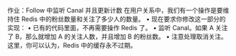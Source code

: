 作业：Follow 中监听 Canal 并且更新计数
在用户关系中，我们有一个操作是要维持住 Redis 中的粉丝数量和关注了多少人的数量。
• 现在要求你修改这一部分的实现：
• 已有的代码里面，不再需要操作 Redis 了。
• 监听 Canal。如果 A 关注了 B，那么就增加 A 的关注人数，并且增加 B 的粉丝数。
• 注意处理取消关注。
这里，你可以认为，Redis 中的缓存永不过期。